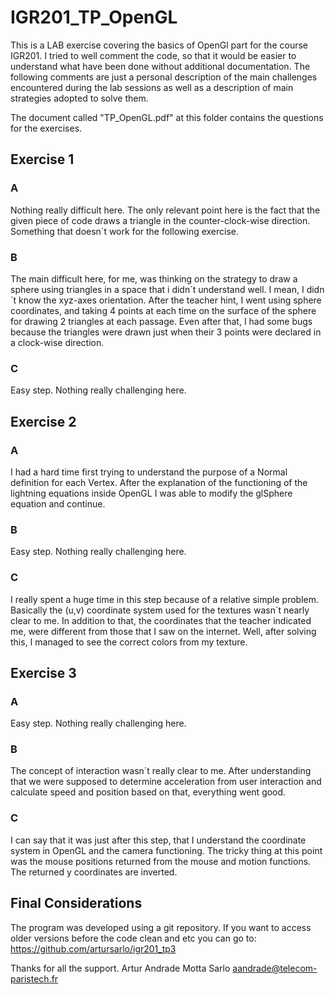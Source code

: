 # IGR201_TP_OpenGL 

This is a LAB exercise covering the basics of OpenGl part for the course IGR201.
I tried to well comment the code, so that it would be easier to understand what
have been done without additional documentation. The following comments are just
a personal description of the main challenges encountered during the lab sessions
as well as a description of main strategies adopted to solve them.

The document called "TP_OpenGL.pdf" at this folder contains the questions for the
exercises.

## Exercise 1

### A
Nothing really difficult here. The only relevant point here is the fact that the
given piece of code draws a triangle in the counter-clock-wise direction.
Something that doesn´t work for the following exercise.

### B
The main difficult here, for me, was thinking on the strategy to draw a sphere
using triangles in a space that i didn´t understand well. I mean, I didn´t know
the xyz-axes orientation.
After the teacher hint, I went using sphere coordinates, and taking 4 points at
each time on the surface of the sphere for drawing 2 triangles at each passage.
Even after that, I had some bugs because the triangles were drawn just when their
3 points were declared in a clock-wise direction.

### C
Easy step. Nothing really challenging here.

## Exercise 2

### A
I had a hard time first trying to understand the purpose of a Normal definition
for each Vertex. After the explanation of the functioning of the lightning
equations inside OpenGL I was able to modify the glSphere equation and continue.

### B
Easy step. Nothing really challenging here.

### C
I really spent a huge time in this step because of a relative simple problem.
Basically the (u,v) coordinate system used for the textures wasn´t nearly clear
to me. In addition to that, the coordinates that the teacher indicated me, were
different from those that I saw on the internet. Well, after solving this, I
managed to see the correct colors from my texture.

## Exercise 3

### A
Easy step. Nothing really challenging here.

### B
The concept of interaction wasn´t really clear to me. After understanding that
we were supposed to determine acceleration from user interaction and calculate
speed and position based on that, everything went good.

### C
I can say that it was just after this step, that I understand the coordinate
system in OpenGL and the camera functioning.
The tricky thing at this point was the mouse positions returned from the mouse
and motion functions. The returned y coordinates are inverted.

## Final Considerations
The program was developed using a git repository.
If you want to access older versions before the code clean and etc you can go to:
https://github.com/artursarlo/igr201_tp3

Thanks for all the support.
Artur Andrade Motta Sarlo
aandrade@telecom-paristech.fr
